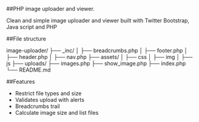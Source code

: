 ##PHP image uploader and viewer.

Clean and simple image uploader and viewer built with Twitter Bootstrap, Java script and PHP

##File structure

image-uploader/
  ├── _inc/
  │   ├── breadcrumbs.php
  │   ├── footer.php
  │   ├── header.php
  │   ├── nav.php
  ├── assets/
  │   ├── css
  │   ├── img
  │   ├── js
  ├── uploads/
  ├── images.php
  ├── show_image.php
  ├── index.php
  └── README.md
  
##Features

- Restrict file types and size
- Validates upload with alerts
- Breadcrumbs trail
- Calculate image size and list files